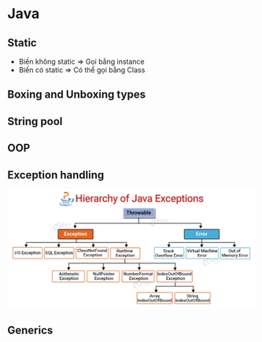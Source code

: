 # Java

## Static

- Biến không static => Gọi bằng instance
- Biến có static => Có thể gọi bằng Class

## Boxing and Unboxing types

## String pool

## OOP

## Exception handling

![Java exception handling](../public/img/java-exception-handling.png)

## Generics
